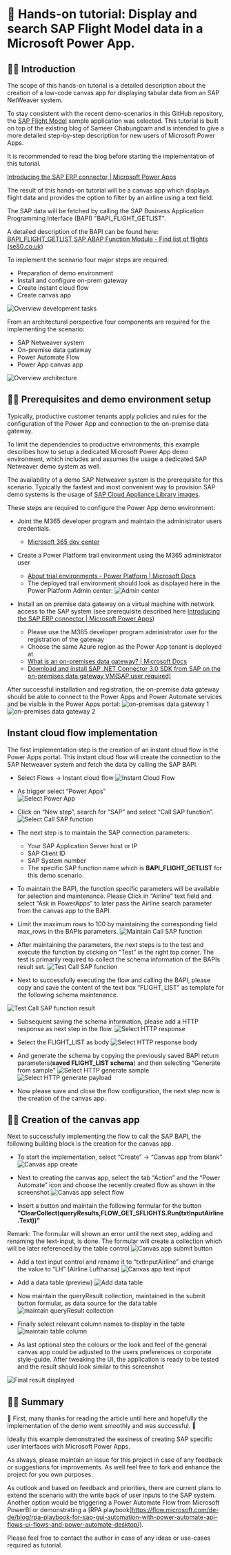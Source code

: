 # 🛫 Hands-on tutorial:  Display and search SAP Flight Model data in a Microsoft Power App. 

## 👩‍💻 Introduction 
The scope of this hands-on tutorial is a detailed description about the creation of a low-code canvas app for displaying tabular data from an SAP NetWeaver system. 

To stay consistent with the recent demo-scenarios in this GitHub repository, the [SAP Flight Model](https://help.sap.com/doc/saphelp_nw70/7.0.31/en-US/cf/21f304446011d189700000e8322d00/content.htm?no_cache=true) sample application was selected. 
This tutorial is built on top of the existing blog of Sameer Chabungbam and is intended to give a more detailed step-by-step description for new users of Microsoft Power Apps. 


It is recommended to read the blog before starting the implementation of this tutorial. 

[Introducing the SAP ERP connector | Microsoft Power Apps](https://powerapps.microsoft.com/en-us/blog/introducing-the-sap-erp-connector/)

The result of this hands-on tutorial will be a canvas app which displays flight data and provides the option to filter by an airline using a text field. 

The SAP data will be fetched by calling the SAP Business Application Programming Interface (BAPI) "BAPI_FLIGHT_GETLIST". 

A detailed description of the BAPI can be found here:
[BAPI_FLIGHT_GETLIST SAP ABAP Function Module - Find list of flights (se80.co.uk)](https://www.se80.co.uk/sapfms/b/bapi/bapi_flight_getlist.htm)

To implement the scenario four major steps are required: 
*  Preparation of demo environment  
*  Install and configure on-prem gateway 
*  Create instant cloud flow 
*  Create canvas app 

![Overview development tasks](https://github.com/ROBROICH/Display-and-search-SAP-Flight-Model-data-in-a-Microsoft-Power-App/blob/main/img/Intro_Creation_Tasks.png?raw=true)

From an architectural perspective four components are required for the implementing the scenario:

* SAP Netweaver system
* On-premise data gateway
* Power Automate Flow 
* Power App canvas app 

![Overview architecture](https://github.com/ROBROICH/Display-and-search-SAP-Flight-Model-data-in-a-Microsoft-Power-App/blob/main/img/Intro_Architekture.png?raw=true)



## 👩‍💻 Prerequisites and demo environment setup 

Typically, productive customer tenants apply policies and rules for the configuration of the Power App and connection to the on-premise data gateway. 

To limit the dependencies to productive environments, this example describes how to setup a dedicated Microsoft Power App demo environment, which includes and assumes the usage a dedicated SAP Netweaver demo system as well. 

The availability of a demo SAP Netweaver system is the prerequisite for this scenario. 
Typically the fastest and most convenient way to provision SAP demo systems is the usage of [SAP Cloud Appliance Library images](https://cal.sap.com/catalog#/solutions). 

These steps are required to configure the Power App demo environment: 
* Joint the M365 developer program and maintain the administrator users credentials. 
    * [Microsoft 365 dev center](https://developer.microsoft.com/en-us/microsoft-365)
* Create a Power Platform trail environment using the M365 administrator user 
    * [About trial environments - Power Platform | Microsoft Docs](https://docs.microsoft.com/en-us/power-platform/admin/trial-environments) 
    * The deployed trail environment should look as displayed here in the Power Platform Admin center: 
        ![Admin center](https://github.com/ROBROICH/Display-and-search-SAP-Flight-Model-data-in-a-Microsoft-Power-App/blob/main/img/Configuratin_AdminCenter.png?raw=true)

* Install an on premise data gateway on a virtual machine with network access to the SAP system (see prerequisite described here [Introducing the SAP ERP connector | Microsoft Power Apps](https://powerapps.microsoft.com/en-us/blog/introducing-the-sap-erp-connector/))
    * Please use the M365 developer program administrator user for the registration of the gateway 
    * Choose the same Azure region as the Power App tenant is deployed at 
    * [What is an on-premises data gateway? | Microsoft Docs](https://docs.microsoft.com/en-us/data-integration/gateway/service-gateway-onprem)
    * [Download and install SAP .NET Connector 3.0 SDK from SAP on the on-premises data gateway VM(SAP user required)](https://support.sap.com/en/product/connectors/msnet.html)
    
After successful installation and registration, the on-premise data gateway should be able to connect to the Power Apps and Power Automate services and be visible in the Power Apps portal: 
![on-premises data gateway 1](https://github.com/ROBROICH/Display-and-search-SAP-Flight-Model-data-in-a-Microsoft-Power-App/blob/main/img/Configuration_DataGateway.png?raw=true)
![on-premises data gateway 2](https://github.com/ROBROICH/Display-and-search-SAP-Flight-Model-data-in-a-Microsoft-Power-App/blob/main/img/Configuration_DataGateway_PowerApp.png?raw=true)

## Instant cloud flow implementation
The first implementation step is the creation of an instant cloud flow in the Power Apps portal. 
This instant cloud flow will create the connection to the SAP Netweaver system and fetch the data by calling the SAP BAPI. 

* Select Flows -> Instant cloud flow 
![Instant Cloud Flow](https://github.com/ROBROICH/Display-and-search-SAP-Flight-Model-data-in-a-Microsoft-Power-App/blob/main/img/Flow_InstantCloudFlow.png?raw=true)

* As trigger select “Power Apps”  
![Select Power App](https://github.com/ROBROICH/Display-and-search-SAP-Flight-Model-data-in-a-Microsoft-Power-App/blob/main/img/Flow_InstantCloudFlow_SelectPoweApp.png?raw=true)

* Click on “New step”, search for “SAP” and select “Call SAP function”.   
![Select Call SAP function](https://github.com/ROBROICH/Display-and-search-SAP-Flight-Model-data-in-a-Microsoft-Power-App/blob/main/img/Flow_InstantCloudFlow_SelectSAPFunction.png?raw=true)

* The next step is to maintain the SAP connection parameters: 
    * Your SAP Application Server host or IP
    * SAP Client ID
    * SAP System number 
    * The specific SAP function name which is __BAPI_FLIGHT_GETLIST__ for this demo scenario.

* To maintain the BAPI, the function specific parameters will be available for selection and maintenance. Please Click in “Airline” text field and select “Ask in PowerApps” to later pass the Airline search parameter from the canvas app to the BAPI. 
* Limit the maximum rows to 100 by maintaining the corresponding field max_rows in the BAPIs parameters. 
![Maintain Call SAP function](https://github.com/ROBROICH/Display-and-search-SAP-Flight-Model-data-in-a-Microsoft-Power-App/blob/main/img/Flow_InstantCloudFlow_MaintainSAPFunction.png?raw=true)

* After maintaining the parameters, the next steps is to the test and execute the function by clicking on “Test” in the right top corner. The test is primarily required to collect the schema information of the BAPIs result set. 
![Test Call SAP function](https://github.com/ROBROICH/Display-and-search-SAP-Flight-Model-data-in-a-Microsoft-Power-App/blob/main/img/Flow_InstantCloudFlow_TestSAPFunction.png?raw=true)

* Next to successfully executing the flow and calling the BAPI, please copy and save the content of the text box “FLIGHT_LIST” as template for the following schema maintenance.

![Test Call SAP function result](https://github.com/ROBROICH/Display-and-search-SAP-Flight-Model-data-in-a-Microsoft-Power-App/blob/main/img/Flow_InstantCloudFlow_TestSAPFunction_Result.png?raw=true)

* Subsequent saving the schema information, please add a HTTP response as next step in the flow. 
![Select HTTP response](https://github.com/ROBROICH/Display-and-search-SAP-Flight-Model-data-in-a-Microsoft-Power-App/blob/main/img/Flow_InstantCloudFlow_HTTP_response.png?raw=true)

* Select the FLIGHT_LIST as body 
![Select HTTP response body](https://github.com/ROBROICH/Display-and-search-SAP-Flight-Model-data-in-a-Microsoft-Power-App/blob/main/img/Flow_InstantCloudFlow_HTTP_response_body.png?raw=true)

* And generate the schema by copying the previously saved BAPI return parameters(__saved FLIGHT_LIST schema__) and then selecting “Generate from sample” 
![Select HTTP generate sample](https://github.com/ROBROICH/Display-and-search-SAP-Flight-Model-data-in-a-Microsoft-Power-App/blob/main/img/Flow_InstantCloudFlow_HTTP_response_Json.png?raw=true)
![Select HTTP generate payload](https://github.com/ROBROICH/Display-and-search-SAP-Flight-Model-data-in-a-Microsoft-Power-App/blob/main/img/Flow_InstantCloudFlow_HTTP_response_Json_payload.png?raw=true)


* Now please save and close the flow configuration, the next step now is the creation of the canvas app. 

## 👩‍💻 Creation of the canvas app
Next to successfully implementing the flow to call the SAP BAPI, the following building block is the creation for the canvas app.  

* To start the implementation, select “Create” -> “Canvas app from blank” 
![Canvas app create](https://github.com/ROBROICH/Display-and-search-SAP-Flight-Model-data-in-a-Microsoft-Power-App/blob/main/img/CanvasApp_Create.png?raw=true)

* Next to creating the canvas app, select the tab “Action” and the “Power Automate” icon and choose the recently created flow as shown in the screenshot 
![Canvas app select flow](https://github.com/ROBROICH/Display-and-search-SAP-Flight-Model-data-in-a-Microsoft-Power-App/blob/main/img/CanvasApp_Flow_Selection.png?raw=true)

* Insert a button and maintain the following formular for the button __"ClearCollect(queryResults,FLOW_GET_SFLIGHTS.Run(txtInputAirline.Text))"__

Remark: The formular will shown an error until the next step, adding and renaming the text-input, is done. 
The formular will create a collection which will be later referenced by the table control
![Canvas app submit button](https://github.com/ROBROICH/Display-and-search-SAP-Flight-Model-data-in-a-Microsoft-Power-App/blob/main/img/CanvasApp_Submit_Button.png?raw=true)

* Add a text input control and rename it to “txtInputAirline” and change the value to “LH” (Airline Lufthansa)
![Canvas app text input](https://github.com/ROBROICH/Display-and-search-SAP-Flight-Model-data-in-a-Microsoft-Power-App/blob/main/img/CanvasApp_TextInput.png?raw=true)

* Add a data table (preview)
![Add data table](https://github.com/ROBROICH/Display-and-search-SAP-Flight-Model-data-in-a-Microsoft-Power-App/blob/main/img/CanvasApp_InsertDataTable.png?raw=true)

* Now maintain the queryResult collection, maintained in the submit button formular, as data source for the data table
![maintain queryResult collection](https://github.com/ROBROICH/Display-and-search-SAP-Flight-Model-data-in-a-Microsoft-Power-App/blob/main/img/CanvasApp_DataTable_DataSource.png?raw=true)

* Finally select relevant column names to display in the table 
![maintain table column](https://github.com/ROBROICH/Display-and-search-SAP-Flight-Model-data-in-a-Microsoft-Power-App/blob/main/img/CanvasApp_DataTable_ColumnNames.png?raw=true)

* As last optional step the colours or the look and feel of the general canvas app could be adjusted to the users preferences or corporate style-guide. After tweaking the UI, the application is ready to be tested and the result should look similar to this screenshot

![Final result displayed](https://github.com/ROBROICH/Display-and-search-SAP-Flight-Model-data-in-a-Microsoft-Power-App/blob/main/img/CanvasApp_designer_final_run.png?raw=true)

## 👩‍💻 Summary
🙏 First, many thanks for reading the article until here and hopefully the implementation of the demo went smoothly and was successful. 🙏

Ideally this example demonstrated the easiness of creating SAP specific user interfaces with Microsoft Power Apps. 

As always, please maintain an issue for this project in case of any feedback or suggestions for improvements. As well feel free to fork and enhance the project for you own purposes. 


As outlook and based on feedback and priorities, there are current plans to extend the scenario with the write back of user inputs to the SAP system.  Another option would be triggering a Power Automate Flow from Microsoft PowerBI or demonstrating a [RPA playbook]https://flow.microsoft.com/de-de/blog/rpa-playbook-for-sap-gui-automation-with-power-automate-api-flows-ui-flows-and-power-automate-desktop/). 

Please feel free to contact the author in case of any ideas or use-cases required as tutorial. 











